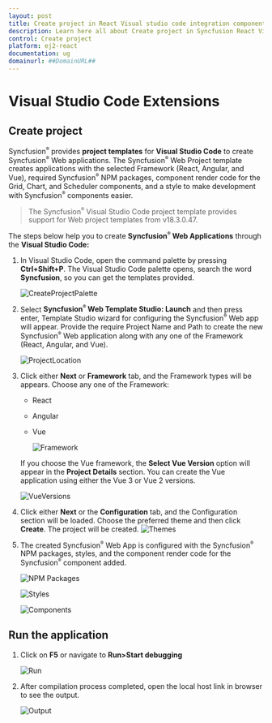 ```yaml
---
layout: post
title: Create project in React Visual studio code integration component | Syncfusion
description: Learn here all about Create project in Syncfusion React Visual studio code integration component of Syncfusion Essential JS 2 and more.
control: Create project 
platform: ej2-react
documentation: ug
domainurl: ##DomainURL##
---
```


# Visual Studio Code Extensions

## Create project

Syncfusion<sup style="font-size:70%">&reg;</sup> provides **project templates** for **Visual Studio Code** to create Syncfusion<sup style="font-size:70%">&reg;</sup> Web applications. The Syncfusion<sup style="font-size:70%">&reg;</sup> Web Project template creates applications with the selected Framework (React, Angular, and Vue), required Syncfusion<sup style="font-size:70%">&reg;</sup> NPM packages, component render code for the Grid, Chart, and Scheduler components, and a style to make development with Syncfusion<sup style="font-size:70%">&reg;</sup> components easier.

   > The Syncfusion<sup style="font-size:70%">&reg;</sup> Visual Studio Code project template provides support for Web project templates from v18.3.0.47.

The steps below help you to create **Syncfusion<sup style="font-size:70%">&reg;</sup> Web Applications** through the **Visual Studio Code:**

1. In Visual Studio Code, open the command palette by pressing **Ctrl+Shift+P**. The Visual Studio Code palette opens, search the word **Syncfusion**, so you can get the templates provided.

    ![CreateProjectPalette](images/CreateProjectPalette.png)

2. Select **Syncfusion<sup style="font-size:70%">&reg;</sup> Web Template Studio: Launch** and then press enter, Template Studio wizard for configuring the Syncfusion<sup style="font-size:70%">&reg;</sup> Web app will appear. Provide the require Project Name and Path to create the new Syncfusion<sup style="font-size:70%">&reg;</sup> Web application along with any one of the Framework (React, Angular, and Vue).

    ![ProjectLocation](images/ProjectLocationName.png)

3. Click either **Next** or **Framework** tab, and the Framework types will be appears. Choose any one of the Framework:
   * React
   * Angular
   * Vue

     ![Framework](images/frameworktype.png)

    If you choose the Vue framework, the **Select Vue Version** option will appear in the **Project Details** section. You can create the Vue application using either the Vue 3 or Vue 2 versions.

    ![VueVersions](images/vue-versions.png)

4. Click either **Next** or the **Configuration** tab, and the Configuration section will be loaded. Choose the preferred theme and then click **Create**. The project will be created.
    ![Themes](images/Themes.png)

5. The created Syncfusion<sup style="font-size:70%">&reg;</sup> Web App is configured with the Syncfusion<sup style="font-size:70%">&reg;</sup> NPM packages, styles, and the component render code for the Syncfusion<sup style="font-size:70%">&reg;</sup> component added.

    ![NPM Packages](images/react-npm-install.png)

    ![Styles](images/react-styles.png)

    ![Components](images/react-components.png)

## Run the application

1. Click on **F5** or navigate to **Run>Start debugging**

    ![Run](images/run.png)

2. After compilation process completed, open the local host link in browser to see the output.

    ![Output](images/react-compilation.png)